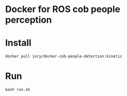 # Docker for ROS cob people perception

# Install

```
docker pull iory/docker-cob-people-detection:kinetic
```

# Run

```
bash run.sh
```
